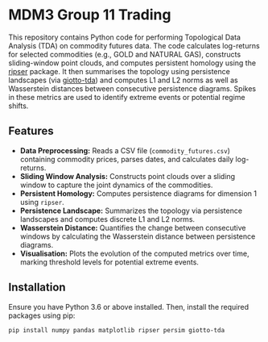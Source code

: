 # MDM3 Group 11 Trading

This repository contains Python code for performing Topological Data Analysis (TDA) on commodity futures data. The code calculates log-returns for selected commodities (e.g., GOLD and NATURAL GAS), constructs sliding-window point clouds, and computes persistent homology using the [ripser](https://github.com/scikit-tda/ripser.py) package. It then summarises the topology using persistence landscapes (via [giotto-tda](https://giotto-ai.github.io/giotto-tda/)) and computes L1 and L2 norms as well as Wasserstein distances between consecutive persistence diagrams. Spikes in these metrics are used to identify extreme events or potential regime shifts.

## Features

- **Data Preprocessing:** Reads a CSV file (`commodity_futures.csv`) containing commodity prices, parses dates, and calculates daily log-returns.
- **Sliding Window Analysis:** Constructs point clouds over a sliding window to capture the joint dynamics of the commodities.
- **Persistent Homology:** Computes persistence diagrams for dimension 1 using `ripser`.
- **Persistence Landscape:** Summarizes the topology via persistence landscapes and computes discrete L1 and L2 norms.
- **Wasserstein Distance:** Quantifies the change between consecutive windows by calculating the Wasserstein distance between persistence diagrams.
- **Visualisation:** Plots the evolution of the computed metrics over time, marking threshold levels for potential extreme events.

## Installation

Ensure you have Python 3.6 or above installed. Then, install the required packages using pip:

```bash
pip install numpy pandas matplotlib ripser persim giotto-tda
